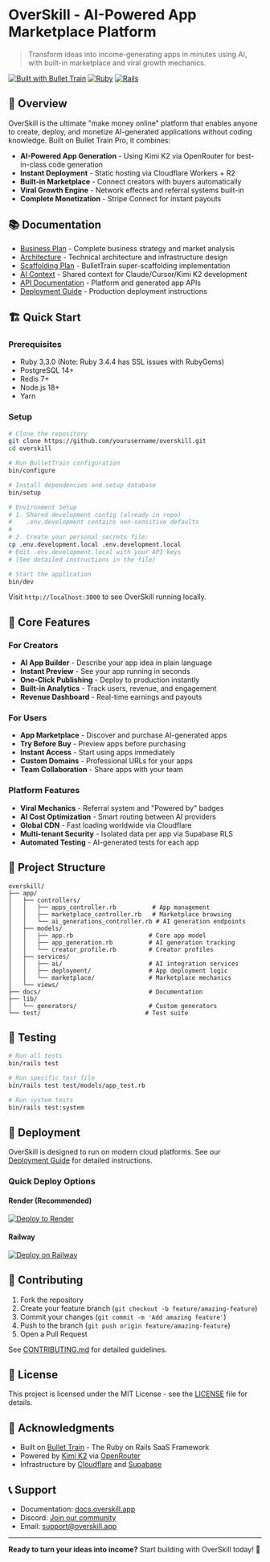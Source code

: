 # OverSkill - AI-Powered App Marketplace Platform

> Transform ideas into income-generating apps in minutes using AI, with built-in marketplace and viral growth mechanics.

[![Built with Bullet Train](https://img.shields.io/badge/Built%20with-Bullet%20Train-purple)](https://bullettrain.co)
[![Ruby](https://img.shields.io/badge/Ruby-3.2.0-red)](https://www.ruby-lang.org)
[![Rails](https://img.shields.io/badge/Rails-7.1.0-red)](https://rubyonrails.org)

## 🚀 Overview

OverSkill is the ultimate "make money online" platform that enables anyone to create, deploy, and monetize AI-generated applications without coding knowledge. Built on Bullet Train Pro, it combines:

- **AI-Powered App Generation** - Using Kimi K2 via OpenRouter for best-in-class code generation
- **Instant Deployment** - Static hosting via Cloudflare Workers + R2
- **Built-in Marketplace** - Connect creators with buyers automatically
- **Viral Growth Engine** - Network effects and referral systems built-in
- **Complete Monetization** - Stripe Connect for instant payouts

## 📚 Documentation

- [Business Plan](docs/business-plan.md) - Complete business strategy and market analysis
- [Architecture](docs/architecture.md) - Technical architecture and infrastructure design
- [Scaffolding Plan](docs/scaffolding.md) - BulletTrain super-scaffolding implementation
- [AI Context](docs/ai-context.md) - Shared context for Claude/Cursor/Kimi K2 development
- [API Documentation](docs/api.md) - Platform and generated app APIs
- [Deployment Guide](docs/deployment.md) - Production deployment instructions

## 🏗️ Quick Start

### Prerequisites
- Ruby 3.3.0 (Note: Ruby 3.4.4 has SSL issues with RubyGems)
- PostgreSQL 14+
- Redis 7+
- Node.js 18+
- Yarn

### Setup

```bash
# Clone the repository
git clone https://github.com/yourusername/overskill.git
cd overskill

# Run BulletTrain configuration
bin/configure

# Install dependencies and setup database
bin/setup

# Environment Setup
# 1. Shared development config (already in repo)
#    .env.development contains non-sensitive defaults
#
# 2. Create your personal secrets file:
cp .env.development.local .env.development.local
# Edit .env.development.local with your API keys
# (See detailed instructions in the file)

# Start the application
bin/dev
```

Visit `http://localhost:3000` to see OverSkill running locally.

## 🎯 Core Features

### For Creators
- **AI App Builder** - Describe your app idea in plain language
- **Instant Preview** - See your app running in seconds
- **One-Click Publishing** - Deploy to production instantly
- **Built-in Analytics** - Track users, revenue, and engagement
- **Revenue Dashboard** - Real-time earnings and payouts

### For Users
- **App Marketplace** - Discover and purchase AI-generated apps
- **Try Before Buy** - Preview apps before purchasing
- **Instant Access** - Start using apps immediately
- **Custom Domains** - Professional URLs for your apps
- **Team Collaboration** - Share apps with your team

### Platform Features
- **Viral Mechanics** - Referral system and "Powered by" badges
- **AI Cost Optimization** - Smart routing between AI providers
- **Global CDN** - Fast loading worldwide via Cloudflare
- **Multi-tenant Security** - Isolated data per app via Supabase RLS
- **Automated Testing** - AI-generated tests for each app

## 📁 Project Structure

```
overskill/
├── app/
│   ├── controllers/
│   │   ├── apps_controller.rb          # App management
│   │   ├── marketplace_controller.rb   # Marketplace browsing
│   │   └── ai_generations_controller.rb # AI generation endpoints
│   ├── models/
│   │   ├── app.rb                     # Core app model
│   │   ├── app_generation.rb          # AI generation tracking
│   │   └── creator_profile.rb         # Creator profiles
│   ├── services/
│   │   ├── ai/                        # AI integration services
│   │   ├── deployment/                # App deployment logic
│   │   └── marketplace/               # Marketplace mechanics
│   └── views/
├── docs/                              # Documentation
├── lib/
│   └── generators/                    # Custom generators
└── test/                             # Test suite
```

## 🧪 Testing

```bash
# Run all tests
bin/rails test

# Run specific test file
bin/rails test test/models/app_test.rb

# Run system tests
bin/rails test:system
```

## 🚀 Deployment

OverSkill is designed to run on modern cloud platforms. See our [Deployment Guide](docs/deployment.md) for detailed instructions.

### Quick Deploy Options

#### Render (Recommended)
[![Deploy to Render](https://render.com/images/deploy-to-render-button.svg)](https://render.com/deploy?repo=https://github.com/yourusername/overskill)

#### Railway
[![Deploy on Railway](https://railway.app/button.svg)](https://railway.app/new/template?template=https://github.com/yourusername/overskill)

## 🤝 Contributing

1. Fork the repository
2. Create your feature branch (`git checkout -b feature/amazing-feature`)
3. Commit your changes (`git commit -m 'Add amazing feature'`)
4. Push to the branch (`git push origin feature/amazing-feature`)
5. Open a Pull Request

See [CONTRIBUTING.md](CONTRIBUTING.md) for detailed guidelines.

## 📄 License

This project is licensed under the MIT License - see the [LICENSE](LICENSE) file for details.

## 🙏 Acknowledgments

- Built on [Bullet Train](https://bullettrain.co) - The Ruby on Rails SaaS Framework
- Powered by [Kimi K2](https://kimi.ai) via [OpenRouter](https://openrouter.ai)
- Infrastructure by [Cloudflare](https://cloudflare.com) and [Supabase](https://supabase.com)

## 📞 Support

- Documentation: [docs.overskill.app](https://docs.overskill.app)
- Discord: [Join our community](https://discord.gg/overskill)
- Email: support@overskill.app

---

**Ready to turn your ideas into income?** Start building with OverSkill today! 🚀
